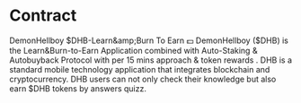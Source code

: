 # Contract
DemonHellboy $DHB-Learn&amp;Burn To Earn 💵 DemonHellboy ($DHB) is the Learn&amp;Burn-to-Earn Application combined with Auto-Staking &amp; Autobuyback Protocol with per 15 mins approach &amp; token rewards . DHB is a standard mobile technology application that integrates blockchain and cryptocurrency. DHB users can not only check their knowledge but also earn $DHB tokens by answers quizz.
